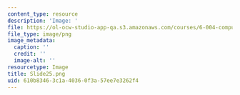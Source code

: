 ```yaml
---
content_type: resource
description: 'Image: '
file: https://ol-ocw-studio-app-qa.s3.amazonaws.com/courses/6-004-computation-structures-spring-2017/610b83463c1a40360f3a57ee7e3262f4_Slide25.png
file_type: image/png
image_metadata:
  caption: ''
  credit: ''
  image-alt: ''
resourcetype: Image
title: Slide25.png
uid: 610b8346-3c1a-4036-0f3a-57ee7e3262f4
---
```

